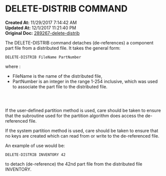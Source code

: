 # DELETE-DISTRIB COMMAND

**Created At:** 11/29/2017 7:14:42 AM  
**Updated At:** 12/1/2017 11:21:40 PM  
**Original Doc:** [289267-delete-distrib](https://docs.jbase.com/44203-distributed-files/289267-delete-distrib)  


The DELETE-DISTRIB command detaches (de-references) a component part file from a distributed file. It takes the general form:

```
DELETE-DISTRIB FileName PartNumber
```

where :

- FileName is the name of the distributed file,
- PartNumber is an integer in the range 1-254 inclusive, which was used to associate the part file to the distributed file.


###  

If the user-defined partition method is used, care should be taken to ensure that the subroutine used for the partition algorithm does access the de-referenced file.

If the system partition method is used, care should be taken to ensure that no keys are created which can read from or write to the de-referenced file.



An example of use would be:

```
DELETE-DISTRIB INVENTORY 42
```

to detach (de-reference) the 42nd part file from the distributed file INVENTORY.
